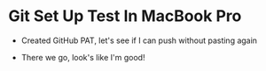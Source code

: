 # Git Set Up Test In MacBook Pro

* Created GitHub PAT, let's see if I can push without pasting again

* There we go, look's like I'm good!